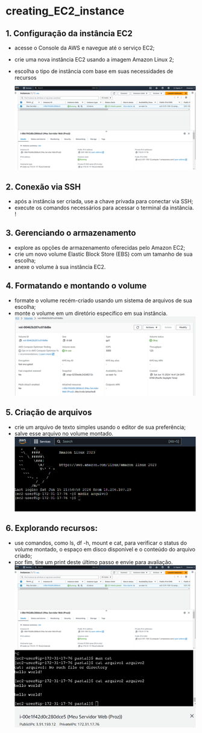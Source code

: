 # creating_EC2_instance

## 1. Configuração da instância EC2
- acesse o Console da AWS e navegue até o serviço EC2; 
- crie uma nova instância EC2 usando a imagem Amazon Linux 2; 
- escolha o tipo de instância com base em suas necessidades de recursos

  ![](https://github.com/cleverson0803/creating_EC2_instance/blob/main/Inst%C3%A2ncia_EC2.png)

 ## 2. Conexão via SSH
- após a instância ser criada, use a chave privada para conectar via SSH;
- execute os comandos necessários para acessar o terminal da instância.
  ! [](https://github.com/cleverson0803/creating_EC2_instance/blob/main/Connect_to_instance.png)

## 3. Gerenciando o armazenamento
- explore as opções de armazenamento oferecidas pelo Amazon EC2; 
- crie um novo volume Elastic Block Store (EBS) com um tamanho de sua escolha; 
- anexe o volume à sua instância EC2.

 ## 4. Formatando e montando o volume
- formate o volume recém-criado usando um sistema de arquivos de sua escolha;
- monte o volume em um diretório específico em sua instância.
![](https://github.com/cleverson0803/creating_EC2_instance/blob/main/EBC.png)

## 5. Criação de arquivos
- crie um arquivo de texto simples usando o editor de sua preferência;
- salve esse arquivo no volume montado.
![](https://github.com/cleverson0803/creating_EC2_instance/blob/main/mkdir.png)

## 6. Explorando recursos:
- use comandos, como ls, df -h, mount e cat, para verificar o status do volume montado, o espaço em disco disponível e o conteúdo do arquivo criado;
- por fim, tire um print deste último passo e envie para avaliação.
![](https://github.com/cleverson0803/creating_EC2_instance/blob/main/Inst%C3%A2ncia_EC2.png)
![](https://github.com/cleverson0803/creating_EC2_instance/blob/main/CAT.png)
